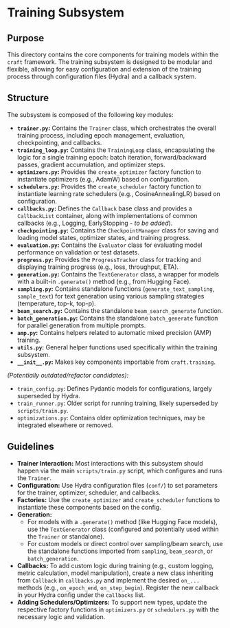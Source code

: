 # Training Subsystem

## Purpose

This directory contains the core components for training models within the `craft` framework. The training subsystem is designed to be modular and flexible, allowing for easy configuration and extension of the training process through configuration files (Hydra) and a callback system.

## Structure

The subsystem is composed of the following key modules:

*   **`trainer.py`:** Contains the `Trainer` class, which orchestrates the overall training process, including epoch management, evaluation, checkpointing, and callbacks.
*   **`training_loop.py`:** Contains the `TrainingLoop` class, encapsulating the logic for a single training epoch: batch iteration, forward/backward passes, gradient accumulation, and optimizer steps.
*   **`optimizers.py`:** Provides the `create_optimizer` factory function to instantiate optimizers (e.g., AdamW) based on configuration.
*   **`schedulers.py`:** Provides the `create_scheduler` factory function to instantiate learning rate schedulers (e.g., CosineAnnealingLR) based on configuration.
*   **`callbacks.py`:** Defines the `Callback` base class and provides a `CallbackList` container, along with implementations of common callbacks (e.g., Logging, EarlyStopping - *to be added*).
*   **`checkpointing.py`:** Contains the `CheckpointManager` class for saving and loading model states, optimizer states, and training progress.
*   **`evaluation.py`:** Contains the `Evaluator` class for evaluating model performance on validation or test datasets.
*   **`progress.py`:** Provides the `ProgressTracker` class for tracking and displaying training progress (e.g., loss, throughput, ETA).
*   **`generation.py`:** Contains the `TextGenerator` class, a wrapper for models with a built-in `.generate()` method (e.g., from Hugging Face).
*   **`sampling.py`:** Contains standalone functions (`generate_text_sampling`, `sample_text`) for text generation using various sampling strategies (temperature, top-k, top-p).
*   **`beam_search.py`:** Contains the standalone `beam_search_generate` function.
*   **`batch_generation.py`:** Contains the standalone `batch_generate` function for parallel generation from multiple prompts.
*   **`amp.py`:** Contains helpers related to automatic mixed precision (AMP) training.
*   **`utils.py`:** General helper functions used specifically within the training subsystem.
*   **`__init__.py`:** Makes key components importable from `craft.training`.

*(Potentially outdated/refactor candidates):*
*   `train_config.py`: Defines Pydantic models for configurations, largely superseded by Hydra.
*   `train_runner.py`: Older script for running training, likely superseded by `scripts/train.py`.
*   `optimizations.py`: Contains older optimization techniques, may be integrated elsewhere or removed.

## Guidelines

*   **Trainer Interaction:** Most interactions with this subsystem should happen via the main `scripts/train.py` script, which configures and runs the `Trainer`.
*   **Configuration:** Use Hydra configuration files (`conf/`) to set parameters for the trainer, optimizer, scheduler, and callbacks.
*   **Factories:** Use the `create_optimizer` and `create_scheduler` functions to instantiate these components based on the config.
*   **Generation:** 
    *   For models with a `.generate()` method (like Hugging Face models), use the `TextGenerator` class (configured and potentially used within the `Trainer` or standalone).
    *   For custom models or direct control over sampling/beam search, use the standalone functions imported from `sampling`, `beam_search`, or `batch_generation`.
*   **Callbacks:** To add custom logic during training (e.g., custom logging, metric calculation, model manipulation), create a new class inheriting from `Callback` in `callbacks.py` and implement the desired `on_...` methods (e.g., `on_epoch_end`, `on_step_begin`). Register the new callback in your Hydra config under the `callbacks` list.
*   **Adding Schedulers/Optimizers:** To support new types, update the respective factory functions in `optimizers.py` or `schedulers.py` with the necessary logic and validation. 